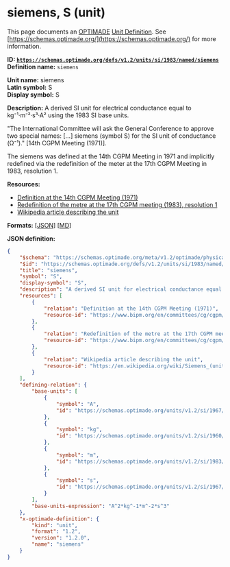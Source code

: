 # siemens, S (unit)

This page documents an [OPTIMADE](https://www.optimade.org/) [Unit Definition](https://schemas.optimade.org/#definitions). See [https://schemas.optimade.org/](https://schemas.optimade.org/) for more information.

**ID: [`https://schemas.optimade.org/defs/v1.2/units/si/1983/named/siemens`](https://schemas.optimade.org/defs/v1.2/units/si/1983/named/siemens.md)**  
**Definition name:** `siemens`

**Unit name:** siemens  
**Latin symbol:** S  
**Display symbol:** S  
  
**Description:** A derived SI unit for electrical conductance equal to kg⁻¹·m⁻²·s³·A² using the 1983 SI base units.

"The International Committee will ask the General Conference to approve two special names: [...] siemens (symbol S) for the SI unit of conductance (Ω⁻¹)." [14th CGPM Meeting (1971)].

The siemens was defined at the 14th CGPM Meeting in 1971 and implicitly redefined via the redefinition of the meter at the 17th CGPM Meeting in 1983, resolution 1.

**Resources:**

- [Definition at the 14th CGPM Meeting (1971)](https://www.bipm.org/en/committees/cg/cgpm/14-1971)
- [Redefinition of the metre at the 17th CGPM meeting (1983), resolution 1](https://www.bipm.org/en/committees/cg/cgpm/17-1983/resolution-1)
- [Wikipedia article describing the unit](https://en.wikipedia.org/wiki/Siemens_(unit))


**Formats:** [[JSON](siemens.json)] [[MD](siemens.md)]

**JSON definition:**

``` json
{
    "$schema": "https://schemas.optimade.org/meta/v1.2/optimade/physical_unit_definition.md",
    "$id": "https://schemas.optimade.org/defs/v1.2/units/si/1983/named/siemens",
    "title": "siemens",
    "symbol": "S",
    "display-symbol": "S",
    "description": "A derived SI unit for electrical conductance equal to kg\u207b\u00b9\u00b7m\u207b\u00b2\u00b7s\u00b3\u00b7A\u00b2 using the 1983 SI base units.\n\n\"The International Committee will ask the General Conference to approve two special names: [...] siemens (symbol S) for the SI unit of conductance (\u03a9\u207b\u00b9).\" [14th CGPM Meeting (1971)].\n\nThe siemens was defined at the 14th CGPM Meeting in 1971 and implicitly redefined via the redefinition of the meter at the 17th CGPM Meeting in 1983, resolution 1.",
    "resources": [
        {
            "relation": "Definition at the 14th CGPM Meeting (1971)",
            "resource-id": "https://www.bipm.org/en/committees/cg/cgpm/14-1971"
        },
        {
            "relation": "Redefinition of the metre at the 17th CGPM meeting (1983), resolution 1",
            "resource-id": "https://www.bipm.org/en/committees/cg/cgpm/17-1983/resolution-1"
        },
        {
            "relation": "Wikipedia article describing the unit",
            "resource-id": "https://en.wikipedia.org/wiki/Siemens_(unit)"
        }
    ],
    "defining-relation": {
        "base-units": [
            {
                "symbol": "A",
                "id": "https://schemas.optimade.org/units/v1.2/si/1967/base/ampere"
            },
            {
                "symbol": "kg",
                "id": "https://schemas.optimade.org/units/v1.2/si/1960/base/kilogram"
            },
            {
                "symbol": "m",
                "id": "https://schemas.optimade.org/units/v1.2/si/1983/base/metre"
            },
            {
                "symbol": "s",
                "id": "https://schemas.optimade.org/units/v1.2/si/1967/base/second"
            }
        ],
        "base-units-expression": "A^2*kg^-1*m^-2*s^3"
    },
    "x-optimade-definition": {
        "kind": "unit",
        "format": "1.2",
        "version": "1.2.0",
        "name": "siemens"
    }
}
```